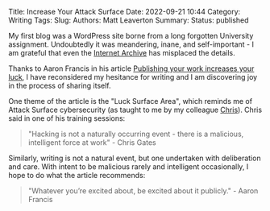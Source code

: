 Title: Increase Your Attack Surface
Date: 2022-09-21 10:44
Category: Writing
Tags:
Slug:
Authors: Matt Leaverton
Summary:
Status: published

My first blog was a WordPress site borne from a long forgotten University assignment. Undoubtedly it was meandering, 
inane, and self-important - I am grateful that even the [Internet Archive](https://archive.org/web) 
has misplaced the details. 

Thanks to Aaron Francis in his article [Publishing your work increases your luck](https://github.com/readme/guides/publishing-your-work),
I have reconsidered my hesitance for writing and I am discovering joy in the process of sharing itself.

One theme of the article is the "Luck Surface Area", which reminds me of Attack Surface cybersecurity (as taught 
to me by my colleague [Chris](https://us.artechhouse.com/Medical-Device-Cybersecurity-for-Engineers-and-Manufacturers-P2128.aspx)).
Chris said in one of his training sessions:

> "Hacking is not a naturally occurring event - there is a malicious, intelligent force at work" - Chris Gates

Similarly, writing is not a natural event, but one undertaken with deliberation and care. With intent to be malicious 
rarely and intelligent occasionally, I hope to do what the article recommends: 

> "Whatever you’re excited about, be excited about it publicly." - Aaron Francis
